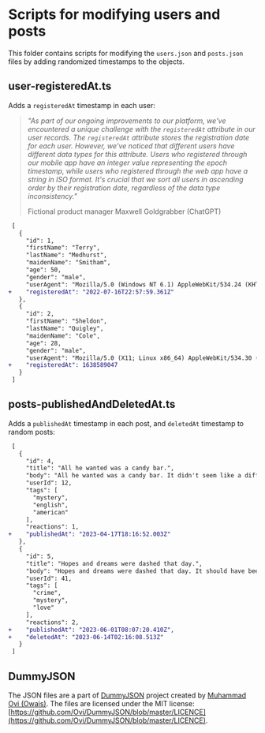 # Scripts for modifying users and posts

This folder contains scripts for modifying the `users.json` and `posts.json` files by adding randomized timestamps to the objects.

## user-registeredAt.ts

Adds a `registeredAt` timestamp in each user:

> *"As part of our ongoing improvements to our platform, we've encountered a unique challenge with the `registeredAt` attribute in our user records. The `registeredAt` attribute stores the registration date for each user. However, we've noticed that different users have different data types for this attribute. Users who registered through our mobile app have an integer value representing the epoch timestamp, while users who registered through the web app have a string in ISO format. It's crucial that we sort all users in ascending order by their registration date, regardless of the data type inconsistency."*
>
> Fictional product manager Maxwell Goldgrabber (ChatGPT)

```diff
 [
   {
     "id": 1,
     "firstName": "Terry",
     "lastName": "Medhurst",
     "maidenName": "Smitham",
     "age": 50,
     "gender": "male",
     "userAgent": "Mozilla/5.0 (Windows NT 6.1) AppleWebKit/534.24 (KHTML, like Gecko) Chrome/12.0.702.0 Safari/534.24",
+    "registeredAt": "2022-07-16T22:57:59.361Z"
   },
   {
     "id": 2,
     "firstName": "Sheldon",
     "lastName": "Quigley",
     "maidenName": "Cole",
     "age": 28,
     "gender": "male",
     "userAgent": "Mozilla/5.0 (X11; Linux x86_64) AppleWebKit/534.30 (KHTML, like Gecko) Ubuntu/11.04 Chromium/12.0.742.112 Chrome/12.0.742.112 Safari/534.30",
+    "registeredAt": 1638589047
   }
 ]
```

## posts-publishedAndDeletedAt.ts

Adds a `publishedAt` timestamp in each post, and `deletedAt` timestamp to random posts:

```diff
 [
   {
     "id": 4,
     "title": "All he wanted was a candy bar.",
     "body": "All he wanted was a candy bar. It didn't seem like a difficult request to comprehend, but the clerk remained frozen and didn't seem to want to honor the request. It might have had something to do with the gun pointed at his face.",
     "userId": 12,
     "tags": [
       "mystery",
       "english",
       "american"
     ],
     "reactions": 1,
+    "publishedAt": "2023-04-17T18:16:52.003Z"
   },
   {
     "id": 5,
     "title": "Hopes and dreams were dashed that day.",
     "body": "Hopes and dreams were dashed that day. It should have been expected, but it still came as a shock. The warning signs had been ignored in favor of the possibility, however remote, that it could actually happen. That possibility had grown from hope to an undeniable belief it must be destiny. That was until it wasn't and the hopes and dreams came crashing down.",
     "userId": 41,
     "tags": [
       "crime",
       "mystery",
       "love"
     ],
     "reactions": 2,
+    "publishedAt": "2023-06-01T08:07:20.410Z",
+    "deletedAt": "2023-06-14T02:16:08.513Z"
   }
 ]
```

## DummyJSON

The JSON files are a part of [DummyJSON](https://github.com/Ovi/DummyJSON/) project created by [Muhammad Ovi (Owais)](https://github.com/Ovi/). The files are licensed under the MIT license: [https://github.com/Ovi/DummyJSON/blob/master/LICENCE](https://github.com/Ovi/DummyJSON/blob/master/LICENCE).
